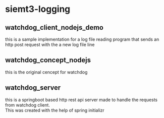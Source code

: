# siemt3-logging
  
## watchdog_client_nodejs_demo
this is a sample implementation for a log file reading program that sends an http post request with the a new log file line
  
## watchdog_concept_nodejs
this is the original cencept for watchdog
  
## watchdog_server
this is a springboot based http rest api server made to handle the requests from watchdog client.  
This was created with the help of spring initializr
